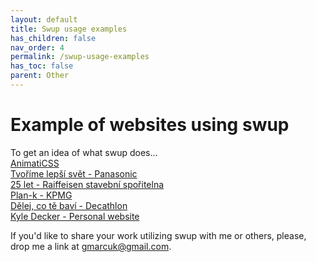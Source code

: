 ```yaml
---
layout: default
title: Swup usage examples
has_children: false
nav_order: 4
permalink: /swup-usage-examples
has_toc: false
parent: Other
---
```


# Example of websites using swup
To get an idea of what swup does...  
[AnimatiCSS](https://animaticss.com/)   
[Tvoříme lepší svět - Panasonic](https://plzen.cz.panasonic.com/)   
[25 let - Raiffeisen stavební spořitelna](https://www.rsts.cz/25let/)   
[Plan-k - KPMG](https://www.plan-k.cz/)   
[Dělej, co tě baví - Decathlon](http://delejcotebavi.decathlon.cz/)   
[Kyle Decker - Personal website](https://kyledecker.me/)   

If you'd like to share your work utilizing swup with me or others, please, drop me a link at <a href="mailto:gmarcuk@gmail.com?subject=My awesome project using swup">gmarcuk@gmail.com</a>.
